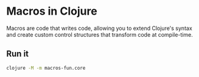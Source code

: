 # Macros in Clojure

Macros are code that writes code, allowing you to extend Clojure's syntax and create custom control structures that transform code at compile-time.

## Run it

```bash
clojure -M -m macros-fun.core
```

